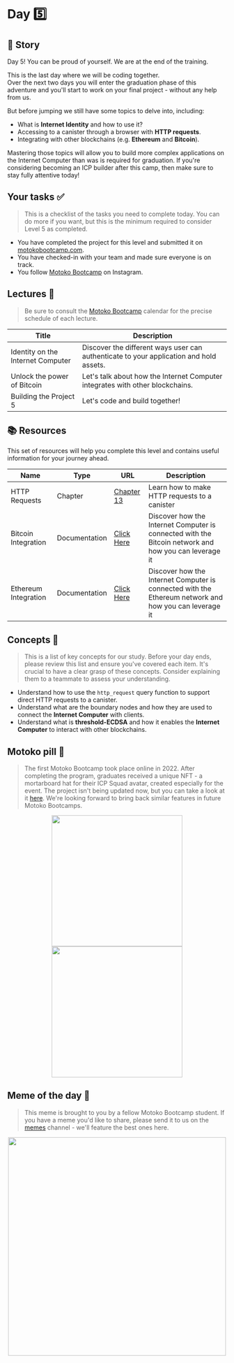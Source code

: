 # Day 5️⃣

## 💭 Story

Day 5! You can be proud of yourself. We are at the end of the training.

This is the last day where we will be coding together. <br/>
Over the next two days you will enter the graduation phase of this adventure and you'll start to work on your final project - without any help from us. <br/>

But before jumping we still have some topics to delve into, including:

- What is **Internet Identity** and how to use it?
- Accessing to a canister through a browser with **HTTP requests**.
- Integrating with other blockchains (e.g. **Ethereum** and **Bitcoin**).

Mastering those topics will allow you to build more complex applications on the Internet Computer than was is required for graduation. If you're considering becoming an ICP builder after this camp, then make sure to stay fully attentive today!

## Your tasks ✅

> This is a checklist of the tasks you need to complete today. You can do more if you want, but this is the minimum required to consider Level 5 as completed.

- You have completed the project for this level and submitted it on [motokobootcamp.com](https://motokobootcamp.com/).
- You have checked-in with your team and made sure everyone is on track.
- You follow [Motoko Bootcamp](https://www.instagram.com/motokobootcamp/) on Instagram.

## Lectures 🍿

> Be sure to consult the [Motoko Bootcamp](https://calendar.google.com/calendar/u/0/embed?src=c_1a1c0c95f41c3d5729532726aaa57d96e991c5d3254b0f9e02fdf4d9babf4401@group.calendar.google.com) calendar for the precise schedule of each lecture.

| Title                             | Description                                                                            |
| --------------------------------- | -------------------------------------------------------------------------------------- |
| Identity on the Internet Computer | Discover the different ways user can authenticate to your application and hold assets. |
| Unlock the power of Bitcoin       | Let's talk about how the Internet Computer integrates with other blockchains.          |
| Building the Project 5            | Let's code and build together!                                                         |

## 📚 Resources

This set of resources will help you complete this level and contains useful information for your journey ahead.

| Name                 | Type          | URL                                                                                                       | Description                                                                                           |
| -------------------- | ------------- | --------------------------------------------------------------------------------------------------------- | ----------------------------------------------------------------------------------------------------- |
| HTTP Requests        | Chapter       | [Chapter 13](https://github.com/motoko-bootcamp/dao-adventure-training/blob/main/lessons/chapter-13/CHAPTER-13.MD) | Learn how to make HTTP requests to a canister                                                         |
| Bitcoin Integration  | Documentation | [Click Here](https://internetcomputer.org/bitcoin-integration)                                            | Discover how the Internet Computer is connected with the Bitcoin network and how you can leverage it  |
| Ethereum Integration | Documentation | [Click Here](https://internetcomputer.org/ethereum-integration)                                           | Discover how the Internet Computer is connected with the Ethereum network and how you can leverage it |

## Concepts 🧠

> This is a list of key concepts for our study. Before your day ends, please review this list and ensure you've covered each item. It's crucial to have a clear grasp of these concepts. Consider explaining them to a teammate to assess your understanding.

- Understand how to use the `http_request` query function to support direct HTTP requests to a canister.
- Understand what are the boundary nodes and how they are used to connect the **Internet Computer** with clients.
- Understand what is **threshold-ECDSA** and how it enables the **Internet Computer** to interact with other blockchains.

## Motoko pill  💊

> The first Motoko Bootcamp took place online in 2022. After completing the program, graduates received a unique NFT - a mortarboard hat for their ICP Squad avatar, created especially for the event. The project isn't being updated now, but you can take a look at it [here](https://x3ul6-2aaaa-aaaah-abjda-cai.ic0.app/). We're looking forward to bring back similar features in future Motoko Bootcamps.

<p align="center">
    <img src="../../assets/day_5/guide/hat_equipped.png" style="width: 300px; display: inline;" />
    <img src="../../assets/day_5/guide/hat_nft.png" style="width: 300px; display: inline;" />
</p>

## Meme of the day 🙈

> This meme is brought to you by a fellow Motoko Bootcamp student. If you have a meme you'd like to share, please send it to us on the [memes](https://discord.gg/vwEC5RcKBv) channel - we'll feature the best ones here.

<p align="center">
    <img src="../../assets/day_5/guide/meme_day_5.jpg" style="width: 500px;" />
</p>
